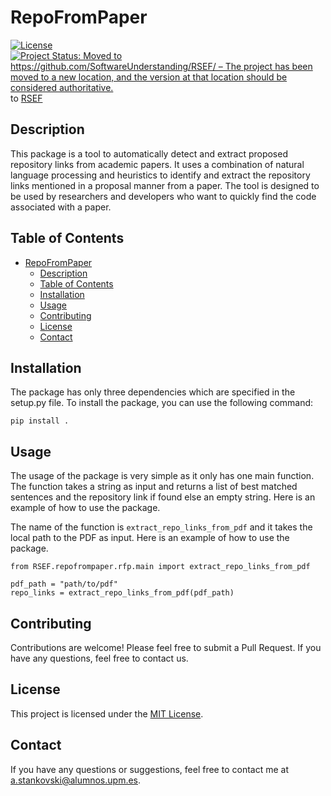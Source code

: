 # RepoFromPaper

[![License](https://img.shields.io/badge/license-MIT-blue.svg)](LICENSE)
[![Project Status: Moved to https://github.com/SoftwareUnderstanding/RSEF/ – The project has been moved to a new location, and the version at that location should be considered authoritative.](https://www.repostatus.org/badges/latest/moved.svg)](https://www.repostatus.org/#moved) to [RSEF](https://github.com/SoftwareUnderstanding/RSEF/)

## Description

This package is a tool to automatically detect and extract proposed repository links from academic papers. It uses a combination of natural language processing and heuristics to identify and extract the repository links mentioned in a proposal manner from a paper. The tool is designed to be used by researchers and developers who want to quickly find the code associated with a paper.

## Table of Contents

- [RepoFromPaper](#repofrompaper)
  - [Description](#description)
  - [Table of Contents](#table-of-contents)
  - [Installation](#installation)
  - [Usage](#usage)
  - [Contributing](#contributing)
  - [License](#license)
  - [Contact](#contact)

## Installation

The package has only three dependencies which are specified in the setup.py file. To install the package, you can use the following command:

```pip install .```

## Usage

The usage of the package is very simple as it only has one main function. The function takes a string as input and returns a list of best matched sentences and the repository link if found else an empty string. Here is an example of how to use the package. 

The name of the function is `extract_repo_links_from_pdf` and it takes the local path to the PDF as input. Here is an example of how to use the package.

```
from RSEF.repofrompaper.rfp.main import extract_repo_links_from_pdf

pdf_path = "path/to/pdf"
repo_links = extract_repo_links_from_pdf(pdf_path)
```

## Contributing

Contributions are welcome! Please feel free to submit a Pull Request. If you have any questions, feel free to contact us.

## License

This project is licensed under the [MIT License](LICENSE).

## Contact

If you have any questions or suggestions, feel free to contact me at [a.stankovski@alumnos.upm.es](mailto:a.stankovski@alumnos.upm.es).
